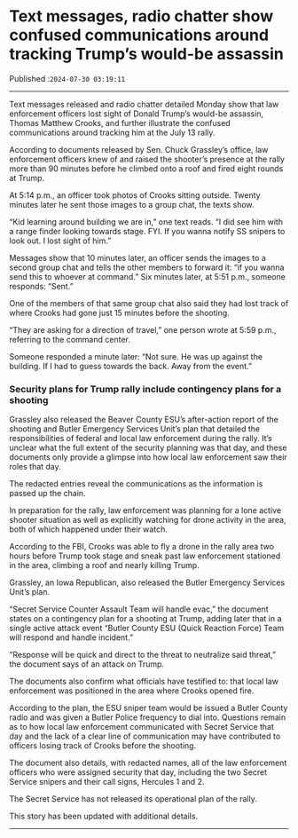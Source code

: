 # Text messages, radio chatter show confused communications around tracking Trump’s would-be assassin

Published :`2024-07-30 03:19:11`

---

Text messages released and radio chatter detailed Monday show that law enforcement officers lost sight of Donald Trump’s would-be assassin, Thomas Matthew Crooks, and further illustrate the confused communications around tracking him at the July 13 rally.

According to documents released by Sen. Chuck Grassley’s office, law enforcement officers knew of and raised the shooter’s presence at the rally more than 90 minutes before he climbed onto a roof and fired eight rounds at Trump.

At 5:14 p.m., an officer took photos of Crooks sitting outside. Twenty minutes later he sent those images to a group chat, the texts show.

“Kid learning around building we are in,” one text reads. “I did see him with a range finder looking towards stage. FYI. If you wanna notify SS snipers to look out. I lost sight of him.”

Messages show that 10 minutes later, an officer sends the images to a second group chat and tells the other members to forward it: “if you wanna send this to whoever at command.” Six minutes later, at 5:51 p.m., someone responds: “Sent.”

One of the members of that same group chat also said they had lost track of where Crooks had gone just 15 minutes before the shooting.

“They are asking for a direction of travel,” one person wrote at 5:59 p.m., referring to the command center.

Someone responded a minute later: “Not sure. He was up against the building. If I had to guess towards the back. Away from the event.”

### Security plans for Trump rally include contingency plans for a shooting

Grassley also released the Beaver County ESU’s after-action report of the shooting and Butler Emergency Services Unit’s plan that detailed the responsibilities of federal and local law enforcement during the rally. It’s unclear what the full extent of the security planning was that day, and these documents only provide a glimpse into how local law enforcement saw their roles that day.

The redacted entries reveal the communications as the information is passed up the chain.

In preparation for the rally, law enforcement was planning for a lone active shooter situation as well as explicitly watching for drone activity in the area, both of which happened under their watch.

According to the FBI, Crooks was able to fly a drone in the rally area two hours before Trump took stage and sneak past law enforcement stationed in the area, climbing a roof and nearly killing Trump.

Grassley, an Iowa Republican, also released the Butler Emergency Services Unit’s plan.

“Secret Service Counter Assault Team will handle evac,” the document states on a contingency plan for a shooting at Trump, adding later that in a single active attack event “Butler County ESU (Quick Reaction Force) Team will respond and handle incident.”

“Response will be quick and direct to the threat to neutralize said threat,” the document says of an attack on Trump.

The documents also confirm what officials have testified to: that local law enforcement was positioned in the area where Crooks opened fire.

According to the plan, the ESU sniper team would be issued a Butler County radio and was given a Butler Police frequency to dial into. Questions remain as to how local law enforcement communicated with Secret Service that day and the lack of a clear line of communication may have contributed to officers losing track of Crooks before the shooting.

The document also details, with redacted names, all of the law enforcement officers who were assigned security that day, including the two Secret Service snipers and their call signs, Hercules 1 and 2.

The Secret Service has not released its operational plan of the rally.

This story has been updated with additional details.

---

